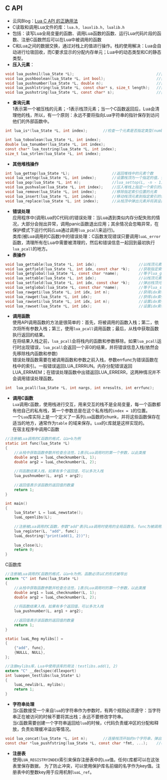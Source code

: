## C API
* 云风Blog：[Lua C API 的正确用法](http://blog.codingnow.com/2015/05/lua_c_api.html)
* C读取和调用Lua文件的库：`lua.h, lauxlib.h, lualib.h`
* 包括：读写Lua全局变量的函数、调用Lua函数的函数、运行Lua代码片段的函数、注册C函数然后可以在Lua中被调用的函数
* C和Lua之间的数据交换，通过对栈上的值进行操作。栈的使用解决：Lua会自动进行垃圾回收，而C要求显示的分配内存单元；Lua中的动态类型和C的静态类型。
* **压入元素**：  
```C
void lua_pushnil(lua_State *L);										//插入空值
void lua_pushboolean(lua_State *L, int bool);						//插入布尔值
void lua_pushnumber(lua_State *L, double n);						//插入double
void lua_pushlstring(lua_State *L, const char* s, size_t length);	//插入任意字符串
void lua_pushstring(lua_State *L, const char* s);					//插入带'\0'的字符串
```  
* **查询元素**  
1表示第一个被压栈的元素；-1表示栈顶元素；当一个C函数返回后，Lua会清理他的栈，所以，有一个原则：永远不要将指向Lua字符串的指针保存到访问他们的外部函数中。
```C
int lua_is*(lua_State *L, int index);		//检查一个元素是否指定类型(number,string,boolean,table)

int lua_toboolean(lua_State *L, int index);
double lua_tonumber(lua_State *L, int index);
const char* lua_tostring(lua_State *L, int index);
size_t lua_strlen(lua_State *L, int index);
```
* **其他堆栈操作**
```C
int lua_gettop(lua_State *L);					//返回堆栈中的元素个数
void lua_settop(lua_State *L, int index);		//设置栈顶为一个指定的值，多余值被抛弃，否则压入nil值
void lua_pop(lua_State *L, int n);				//lua_settop(L, -n - 1),从堆栈中弹出n个元素
void lua_pushvalue(lua_State *L, int index);	//压入堆栈上指定一个索引的拷贝到栈顶
void lua_remove(lua_State *L, int index);		//移除指定索引位置的元素
void lua_insert(lua_State *L, int index);		//移动栈顶元素到指定索引的位置
void lua_replace(lua_State *L, int index);		//从栈顶中弹出元素并将其设置到指定索引位置
```
* **错误处理**  
应用程序中(调用Lua的C代码)的错误处理：当Lua遇到类似内存分配失败的情况，大部分会抛出异常，调用panic函数退出应用；其余情况会忽略异常，在保护模式下运行代码(Lua通过调用`lua_pcall`来运行)。  
类库(被Lua调用的C函数)中的错误处理：C函数发现错误只要调用`luaL_error`函数，清理所有在Lua中需要被清理的，然后和错误信息一起回到最初执行`lua_pcall`的地方。
* **表操作**  
```C
void lua_gettable(lua_State *L, int idx);					//以栈顶元素为key值，获取指定索引的表的值到栈顶
void lua_getfield(lua_State *L, int idx, const char *k);	//获取指定索引的表对应key的值到栈顶
void lua_getglobal(lua_State *L, const char *name);			//等于lua_getfield(L, LUA_GLOBALSINDEX, (name))。获取全局表的变量到栈顶
void lua_settable(lua_State *L, int idx);					//以栈顶元素为value，栈顶下一元素为key，设置指定索引的表的值
void lua_setfield(lua_State *L, int idx, const char *k);	//弹出栈顶元素，并设置为指定索引的表对应key的值
void lua_setglobal(lua_State *L, const char *name);			//等于lua_setfield(L, LUA_GLOBALSINDEX, (name))。设置全局变量的值
void lua_rawgeti(lua_State *L, int idx, int n);				//获得idx索引的表以n为key的值
void lua_rawget(lua_State *L, int idx);						//获得idx索引的表以栈顶为key的值
void lua_rawseti(lua_State *L, int idx, int n);				//设置idx索引的表以n为key的值
void lua_rawset(lua_State *L, int idx);						//设置idx索引的表以栈顶下一个元素为key的值
```
* **调用函数**  
使用API调用函数的方法是很简单的：首先，将被调用的函数入栈；第二，依次将所有参数入栈；第三，使用`lua_pcall`调用函数；最后，从栈中获取函数执行返回的结果。  
在将结果入栈之前，`lua_pcall`会将栈内的函数和参数移除。如果`lua_pcall`运行时出现错误，`lua_pcall`会返回一个非0的结果，并将错误信息入栈(依然会先移除栈内函数和参数)  
错误处理函数需要在被调用函数和参数之前入栈，参数errfunc为错误函数在栈中的索引。一般错误返回LUA_ERRRUN。内存分配错误返回LUA_ERRMEM；在错误处理函数中出错返回LUA_ERRERR，这两种情况并不会调用错误处理函数。
```C
int  lua_pcall(lua_State *L, int nargs, int nresults, int errfunc);		//调用栈顶函数，指定参数格式nargs，返回结果个数，nresults，和错误函数
```
* **调用C函数**  
`Lua`调用`C`函数，使用栈进行交互，用来交互的栈不是全局变量，每一个函数都有他自己的私有栈，第一个参数总是在这个私有栈的`index = 1`的位置。  
一个`Lua`库实际上是一个定义了一系列`Lua`函数的chunk，并将这些函数保存在适当的地方，通常作为`table` 的域来保存。`Lua`的`C`库就是这样实现的。  
在宿主程序中调用C函数
```C
//注册被Lua调用的C函数的格式，以a+b为例
static int func(lua_State *L)
{
	//从栈中获取函数参数并检查合法性，1表示Lua调用时的第一个参数，以此类推
	double arg1 = luaL_checknumber(L, 1);
	double arg2 = luaL_checknumber(L, 2);
	
	//将函数结果入栈，如果有多个返回值，可以多次入栈
	lua_pushnumber(L, arg1 + arg2);
	
	//返回值表示该函数的返回值的数量
	return 1;
}

int main()
{
	lua_State* L = luaL_newstate();
	luaL_openlibs(L);
	
	//注册被Lua调用的C函数，参数"add"表示Lua调用时使用的全局函数名，func为被调用的C函数
	lua_register(L, "add", func);
	luaL_dostring("print(add(1, 2))");
	
	lua_close(L);
	return 0;
}
```
C函数库
```C
//注册被Lua调用的C函数的格式，以a+b为例，函数必须以C的形式被导出
extern "C" int func(lua_State *L)
{
	//从栈中获取函数参数并检查合法性，1表示Lua调用时的第一个参数，以此类推
	double arg1 = luaL_checknumber(L, 1);
	double arg2 = luaL_checknumber(L, 2);
	
	//将函数结果入栈，如果有多个返回值，可以多次入栈
	lua_pushnumber(L, arg1 + arg2);
	
	//返回值表示该函数的返回值的数量
	return 1;
}

static luaL_Reg mylibs[] = 
{
	{"add", func},
	{NULLL, NULL},
};

//注册mylibs库，Lua中使用该库的用法：testlibs.add(1, 2)
extern "C" __declspec(dllexport)
int luaopen_testlibs(lua_State* L) 
{
	luaL_newlib(L, mylibs);
	return 1;
}
```
* **字符串处理**  
当`C`函数接受一个来自`lua`的字符串作为参数时，有两个规则必须遵守：当字符串正在被访问的时候不要将其出栈；永远不要修改字符串。  
当`C`函数需要创建一个字符串返回给`lua`的时候，`C`代码负责缓冲区的分配和释放，负责处理缓冲溢出等情况。
```C
void lua_concat(lua_State *L, int n);		//连接栈顶开始的n个字符串，弹出这n个字符串并压栈结果
const char *lua_pushfstring(lua_State *L, const char *fmt, ...);	//根据格式串fmt的要求创建一个新的字符串。
```
* **注册表**  
使用`LUA_REGISTRYINDEX`索引来保存注册表中的`Lua`值。任何`C`库都可以在这张表里保存数据， 为了防止冲突，可以使用保护库名前缀的名字作为key值。注册表中的整数key用于应用机制`luaL_ref`。